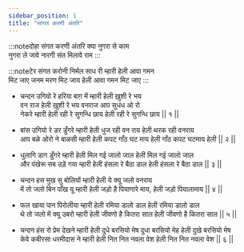 ```yaml
---
sidebar_position: 1
title: "सांगत करणी अंतरि"
---
```


:::noteदोहा
संगत करणी अंतरि क्या नुगरा से काम <br/>
नुगरा ले जावे नारगी संत मिलावे राम
:::

:::noteटेर
संगत करोनी निर्मल साध री म्हारी हेली आवा गमन <br/>
मिट जाए जनम मरण मिट जाय हेली आवा गमन मिट जाए
:::

- चन्दन उगियो रे हरिया बाग़ में म्हारी हेली ख़ुशी रे भय <br/>
  वन राज हेली ख़ुशी रे भय वनराज आप सुधंध ओ रो <br/>
  नेकरे म्हारी हेली रही रे सुगन्धि छाय हेली रही रे सुगन्धि छाय || १ ||

- बांस उगियो रे डर डुँगरे म्हारी हेली धुज रही वन राय हेली थरक रही वनराय <br/>
  आप बळे ओरो ने बाळसी म्हारी हेली कपट गाँठ घट माय हेली गाँठ कपट घटमाय हेली || २ ||

- धुलागि डाग डुँगरे म्हारी हेली मिल गई जालो जाल हेली मिल गई जालो जाल <br/>
  और पंखेरू सब उड़े गया म्हारी हेली हंसला रे बैठा डाल हेली हंसला रे बैठा डाल || ३ ||

- चन्दन हस मुख सु बोलियों म्हारी हेली ये क्यू जलो वनराय <br/>
  में तो जलो बिन पाँख यू म्हारी हेली जड़ो है पियाणारे माय, हेली जड़ो पियालामाय || ४ ||

- फल खाया पान पिरोलीया म्हारी हेली रमिया डालो डाल हेली रमिया डालो डाल <br/>
  थे तो जलो में क्यू उबरो म्हारी हेली जीवणो है कितरा साल हेली जीवणो है कितरा साल || ५ ||

- चन्दन हंस रो प्रेम देखने म्हारी हेली दुधे बरसियो मेष दुधा बरसियो मेह हेली दुखे बरसियो मेष <br/>
  केवे कबीरसा धरमीदास ने म्हारी हेली नित नित नवला वेश हेली नित नित नवला वेश || ६ ||
